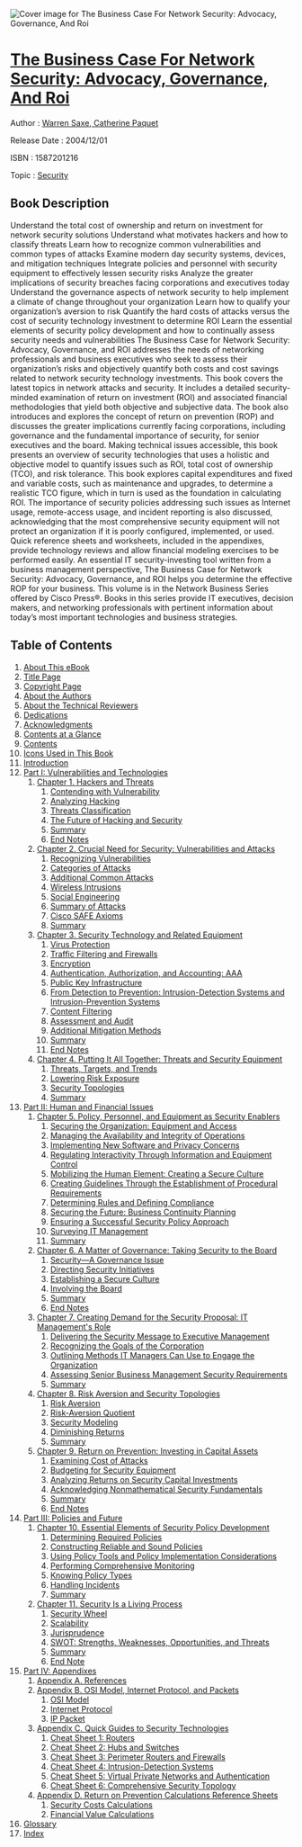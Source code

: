 ![Cover image for The Business Case For Network Security: Advocacy, Governance, And Roi](https://imgdetail.ebookreading.net/cover/cover/security/EB1587201216.jpg)

[The Business Case For Network Security: Advocacy, Governance, And Roi](https://ebookreading.net/view/book/The+Business+Case+For+Network+Security%3A+Advocacy%2C+Governance%2C+And+Roi-EB1587201216_1.html "The Business Case For Network Security: Advocacy, Governance, And Roi")
====================================================================================================================

Author : [Warren Saxe](https://ebookreading.net/search/author/Warren+Saxe),[ Catherine Paquet](https://ebookreading.net/search/author/+Catherine+Paquet)

Release Date : 2004/12/01

ISBN : 1587201216

Topic : [Security](https://ebookreading.net/search/category/security)

Book Description
-----------------

Understand the total cost of ownership and return on investment for network security solutions
Understand what motivates hackers and how to classify threats
Learn how to recognize common vulnerabilities and common types of attacks
Examine modern day security systems, devices, and mitigation techniques
Integrate policies and personnel with security equipment to effectively lessen security risks
Analyze the greater implications of security breaches facing corporations and executives today
Understand the governance aspects of network security to help implement a climate of change throughout your organization
Learn how to qualify your organization’s aversion to risk
Quantify the hard costs of attacks versus the cost of security technology investment to determine ROI
Learn the essential elements of security policy development and how to continually assess security needs and vulnerabilities
The Business Case for Network Security: Advocacy, Governance, and ROI addresses the needs of networking professionals and business executives who seek to assess their organization’s risks and objectively quantify both costs and cost savings related to network security technology investments. This book covers the latest topics in network attacks and security. It includes a detailed security-minded examination of return on investment (ROI) and associated financial methodologies that yield both objective and subjective data. The book also introduces and explores the concept of return on prevention (ROP) and discusses the greater implications currently facing corporations, including governance and the fundamental importance of security, for senior executives and the board.
Making technical issues accessible, this book presents an overview of security technologies that uses a holistic and objective model to quantify issues such as ROI, total cost of ownership (TCO), and risk tolerance. This book explores capital expenditures and fixed and variable costs, such as maintenance and upgrades, to determine a realistic TCO figure, which in turn is used as the foundation in calculating ROI. The importance of security policies addressing such issues as Internet usage, remote-access usage, and incident reporting is also discussed, acknowledging that the most comprehensive security equipment will not protect an organization if it is poorly configured, implemented, or used. Quick reference sheets and worksheets, included in the appendixes, provide technology reviews and allow financial modeling exercises to be performed easily.
An essential IT security-investing tool written from a business management perspective, The Business Case for Network Security: Advocacy, Governance, and ROI helps you determine the effective ROP for your business.
This volume is in the Network Business Series offered by Cisco Press®. Books in this series provide IT executives, decision makers, and networking professionals with pertinent information about today’s most important technologies and business strategies.
              
Table of Contents
-----------------

1. [About This eBook](https://ebookreading.net/view/book/The+Business+Case+For+Network+Security%3A+Advocacy%2C+Governance%2C+And+Roi-EB1587201216_2.html)
1. [Title Page](https://ebookreading.net/view/book/The+Business+Case+For+Network+Security%3A+Advocacy%2C+Governance%2C+And+Roi-EB1587201216_3.html)
1. [Copyright Page](https://ebookreading.net/view/book/The+Business+Case+For+Network+Security%3A+Advocacy%2C+Governance%2C+And+Roi-EB1587201216_4.html)
1. [About the Authors](https://ebookreading.net/view/book/The+Business+Case+For+Network+Security%3A+Advocacy%2C+Governance%2C+And+Roi-EB1587201216_7.html)
1. [About the Technical Reviewers](https://ebookreading.net/view/book/The+Business+Case+For+Network+Security%3A+Advocacy%2C+Governance%2C+And+Roi-EB1587201216_8.html)
1. [Dedications](https://ebookreading.net/view/book/The+Business+Case+For+Network+Security%3A+Advocacy%2C+Governance%2C+And+Roi-EB1587201216_9.html)
1. [Acknowledgments](https://ebookreading.net/view/book/The+Business+Case+For+Network+Security%3A+Advocacy%2C+Governance%2C+And+Roi-EB1587201216_10.html)
1. [Contents at a Glance](https://ebookreading.net/view/book/The+Business+Case+For+Network+Security%3A+Advocacy%2C+Governance%2C+And+Roi-EB1587201216_5.html)
1. [Contents](https://ebookreading.net/view/book/The+Business+Case+For+Network+Security%3A+Advocacy%2C+Governance%2C+And+Roi-EB1587201216_6.html)
1. [Icons Used in This Book](https://ebookreading.net/view/book/The+Business+Case+For+Network+Security%3A+Advocacy%2C+Governance%2C+And+Roi-EB1587201216_11.html)
1. [Introduction](https://ebookreading.net/view/book/The+Business+Case+For+Network+Security%3A+Advocacy%2C+Governance%2C+And+Roi-EB1587201216_12.html)
1. [Part I: Vulnerabilities and Technologies](https://ebookreading.net/view/book/The+Business+Case+For+Network+Security%3A+Advocacy%2C+Governance%2C+And+Roi-EB1587201216_13.html)
    1. [Chapter 1. Hackers and Threats](https://ebookreading.net/view/book/The+Business+Case+For+Network+Security%3A+Advocacy%2C+Governance%2C+And+Roi-EB1587201216_15.html)
        1. [Contending with Vulnerability](https://ebookreading.net/view/book/The+Business+Case+For+Network+Security%3A+Advocacy%2C+Governance%2C+And+Roi-EB1587201216_15.html#ch01lev1sec1)
        1. [Analyzing Hacking](https://ebookreading.net/view/book/The+Business+Case+For+Network+Security%3A+Advocacy%2C+Governance%2C+And+Roi-EB1587201216_15.html#ch01lev1sec2)
        1. [Threats Classification](https://ebookreading.net/view/book/The+Business+Case+For+Network+Security%3A+Advocacy%2C+Governance%2C+And+Roi-EB1587201216_15.html#ch01lev1sec3)
        1. [The Future of Hacking and Security](https://ebookreading.net/view/book/The+Business+Case+For+Network+Security%3A+Advocacy%2C+Governance%2C+And+Roi-EB1587201216_15.html#ch01lev1sec4)
        1. [Summary](https://ebookreading.net/view/book/The+Business+Case+For+Network+Security%3A+Advocacy%2C+Governance%2C+And+Roi-EB1587201216_15.html#ch01lev1sec5)
        1. [End Notes](https://ebookreading.net/view/book/The+Business+Case+For+Network+Security%3A+Advocacy%2C+Governance%2C+And+Roi-EB1587201216_15.html#ch01lev1sec6)
    1. [Chapter 2. Crucial Need for Security: Vulnerabilities and Attacks](https://ebookreading.net/view/book/The+Business+Case+For+Network+Security%3A+Advocacy%2C+Governance%2C+And+Roi-EB1587201216_16.html)
        1. [Recognizing Vulnerabilities](https://ebookreading.net/view/book/The+Business+Case+For+Network+Security%3A+Advocacy%2C+Governance%2C+And+Roi-EB1587201216_16.html#ch02lev1sec1)
        1. [Categories of Attacks](https://ebookreading.net/view/book/The+Business+Case+For+Network+Security%3A+Advocacy%2C+Governance%2C+And+Roi-EB1587201216_16.html#ch02lev1sec2)
        1. [Additional Common Attacks](https://ebookreading.net/view/book/The+Business+Case+For+Network+Security%3A+Advocacy%2C+Governance%2C+And+Roi-EB1587201216_16.html#ch02lev1sec3)
        1. [Wireless Intrusions](https://ebookreading.net/view/book/The+Business+Case+For+Network+Security%3A+Advocacy%2C+Governance%2C+And+Roi-EB1587201216_16.html#ch02lev1sec4)
        1. [Social Engineering](https://ebookreading.net/view/book/The+Business+Case+For+Network+Security%3A+Advocacy%2C+Governance%2C+And+Roi-EB1587201216_16.html#ch02lev1sec5)
        1. [Summary of Attacks](https://ebookreading.net/view/book/The+Business+Case+For+Network+Security%3A+Advocacy%2C+Governance%2C+And+Roi-EB1587201216_16.html#ch02lev1sec6)
        1. [Cisco SAFE Axioms](https://ebookreading.net/view/book/The+Business+Case+For+Network+Security%3A+Advocacy%2C+Governance%2C+And+Roi-EB1587201216_16.html#ch02lev1sec7)
        1. [Summary](https://ebookreading.net/view/book/The+Business+Case+For+Network+Security%3A+Advocacy%2C+Governance%2C+And+Roi-EB1587201216_16.html#ch02lev1sec8)
    1. [Chapter 3. Security Technology and Related Equipment](https://ebookreading.net/view/book/The+Business+Case+For+Network+Security%3A+Advocacy%2C+Governance%2C+And+Roi-EB1587201216_17.html)
        1. [Virus Protection](https://ebookreading.net/view/book/The+Business+Case+For+Network+Security%3A+Advocacy%2C+Governance%2C+And+Roi-EB1587201216_17.html#ch03lev1sec1)
        1. [Traffic Filtering and Firewalls](https://ebookreading.net/view/book/The+Business+Case+For+Network+Security%3A+Advocacy%2C+Governance%2C+And+Roi-EB1587201216_17.html#ch03lev1sec2)
        1. [Encryption](https://ebookreading.net/view/book/The+Business+Case+For+Network+Security%3A+Advocacy%2C+Governance%2C+And+Roi-EB1587201216_17.html#ch03lev1sec3)
        1. [Authentication, Authorization, and Accounting: AAA](https://ebookreading.net/view/book/The+Business+Case+For+Network+Security%3A+Advocacy%2C+Governance%2C+And+Roi-EB1587201216_17.html#ch03lev1sec4)
        1. [Public Key Infrastructure](https://ebookreading.net/view/book/The+Business+Case+For+Network+Security%3A+Advocacy%2C+Governance%2C+And+Roi-EB1587201216_17.html#ch03lev1sec5)
        1. [From Detection to Prevention: Intrusion-Detection Systems and Intrusion-Prevention Systems](https://ebookreading.net/view/book/The+Business+Case+For+Network+Security%3A+Advocacy%2C+Governance%2C+And+Roi-EB1587201216_17.html#ch03lev1sec6)
        1. [Content Filtering](https://ebookreading.net/view/book/The+Business+Case+For+Network+Security%3A+Advocacy%2C+Governance%2C+And+Roi-EB1587201216_17.html#ch03lev1sec7)
        1. [Assessment and Audit](https://ebookreading.net/view/book/The+Business+Case+For+Network+Security%3A+Advocacy%2C+Governance%2C+And+Roi-EB1587201216_17.html#ch03lev1sec8)
        1. [Additional Mitigation Methods](https://ebookreading.net/view/book/The+Business+Case+For+Network+Security%3A+Advocacy%2C+Governance%2C+And+Roi-EB1587201216_17.html#ch03lev1sec9)
        1. [Summary](https://ebookreading.net/view/book/The+Business+Case+For+Network+Security%3A+Advocacy%2C+Governance%2C+And+Roi-EB1587201216_17.html#ch03lev1sec10)
        1. [End Notes](https://ebookreading.net/view/book/The+Business+Case+For+Network+Security%3A+Advocacy%2C+Governance%2C+And+Roi-EB1587201216_17.html#ch03lev1sec11)
    1. [Chapter 4. Putting It All Together: Threats and Security Equipment](https://ebookreading.net/view/book/The+Business+Case+For+Network+Security%3A+Advocacy%2C+Governance%2C+And+Roi-EB1587201216_18.html)
        1. [Threats, Targets, and Trends](https://ebookreading.net/view/book/The+Business+Case+For+Network+Security%3A+Advocacy%2C+Governance%2C+And+Roi-EB1587201216_18.html#ch04lev1sec1)
        1. [Lowering Risk Exposure](https://ebookreading.net/view/book/The+Business+Case+For+Network+Security%3A+Advocacy%2C+Governance%2C+And+Roi-EB1587201216_18.html#ch04lev1sec2)
        1. [Security Topologies](https://ebookreading.net/view/book/The+Business+Case+For+Network+Security%3A+Advocacy%2C+Governance%2C+And+Roi-EB1587201216_18.html#ch04lev1sec3)
        1. [Summary](https://ebookreading.net/view/book/The+Business+Case+For+Network+Security%3A+Advocacy%2C+Governance%2C+And+Roi-EB1587201216_18.html#ch04lev1sec4)
1. [Part II: Human and Financial Issues](https://ebookreading.net/view/book/The+Business+Case+For+Network+Security%3A+Advocacy%2C+Governance%2C+And+Roi-EB1587201216_19.html)
    1. [Chapter 5. Policy, Personnel, and Equipment as Security Enablers](https://ebookreading.net/view/book/The+Business+Case+For+Network+Security%3A+Advocacy%2C+Governance%2C+And+Roi-EB1587201216_20.html)
        1. [Securing the Organization: Equipment and Access](https://ebookreading.net/view/book/The+Business+Case+For+Network+Security%3A+Advocacy%2C+Governance%2C+And+Roi-EB1587201216_20.html#ch05lev1sec1)
        1. [Managing the Availability and Integrity of Operations](https://ebookreading.net/view/book/The+Business+Case+For+Network+Security%3A+Advocacy%2C+Governance%2C+And+Roi-EB1587201216_20.html#ch05lev1sec2)
        1. [Implementing New Software and Privacy Concerns](https://ebookreading.net/view/book/The+Business+Case+For+Network+Security%3A+Advocacy%2C+Governance%2C+And+Roi-EB1587201216_20.html#ch05lev1sec3)
        1. [Regulating Interactivity Through Information and Equipment Control](https://ebookreading.net/view/book/The+Business+Case+For+Network+Security%3A+Advocacy%2C+Governance%2C+And+Roi-EB1587201216_20.html#ch05lev1sec4)
        1. [Mobilizing the Human Element: Creating a Secure Culture](https://ebookreading.net/view/book/The+Business+Case+For+Network+Security%3A+Advocacy%2C+Governance%2C+And+Roi-EB1587201216_20.html#ch05lev1sec5)
        1. [Creating Guidelines Through the Establishment of Procedural Requirements](https://ebookreading.net/view/book/The+Business+Case+For+Network+Security%3A+Advocacy%2C+Governance%2C+And+Roi-EB1587201216_20.html#ch05lev1sec6)
        1. [Determining Rules and Defining Compliance](https://ebookreading.net/view/book/The+Business+Case+For+Network+Security%3A+Advocacy%2C+Governance%2C+And+Roi-EB1587201216_20.html#ch05lev1sec7)
        1. [Securing the Future: Business Continuity Planning](https://ebookreading.net/view/book/The+Business+Case+For+Network+Security%3A+Advocacy%2C+Governance%2C+And+Roi-EB1587201216_20.html#ch05lev1sec8)
        1. [Ensuring a Successful Security Policy Approach](https://ebookreading.net/view/book/The+Business+Case+For+Network+Security%3A+Advocacy%2C+Governance%2C+And+Roi-EB1587201216_20.html#ch05lev1sec9)
        1. [Surveying IT Management](https://ebookreading.net/view/book/The+Business+Case+For+Network+Security%3A+Advocacy%2C+Governance%2C+And+Roi-EB1587201216_20.html#ch05lev1sec10)
        1. [Summary](https://ebookreading.net/view/book/The+Business+Case+For+Network+Security%3A+Advocacy%2C+Governance%2C+And+Roi-EB1587201216_20.html#ch05lev1sec11)
    1. [Chapter 6. A Matter of Governance: Taking Security to the Board](https://ebookreading.net/view/book/The+Business+Case+For+Network+Security%3A+Advocacy%2C+Governance%2C+And+Roi-EB1587201216_0.html)
        1. [Security—A Governance Issue](https://ebookreading.net/view/book/The+Business+Case+For+Network+Security%3A+Advocacy%2C+Governance%2C+And+Roi-EB1587201216_0.html#ch06lev1sec1)
        1. [Directing Security Initiatives](https://ebookreading.net/view/book/The+Business+Case+For+Network+Security%3A+Advocacy%2C+Governance%2C+And+Roi-EB1587201216_0.html#ch06lev1sec2)
        1. [Establishing a Secure Culture](https://ebookreading.net/view/book/The+Business+Case+For+Network+Security%3A+Advocacy%2C+Governance%2C+And+Roi-EB1587201216_0.html#ch06lev1sec3)
        1. [Involving the Board](https://ebookreading.net/view/book/The+Business+Case+For+Network+Security%3A+Advocacy%2C+Governance%2C+And+Roi-EB1587201216_0.html#ch06lev1sec4)
        1. [Summary](https://ebookreading.net/view/book/The+Business+Case+For+Network+Security%3A+Advocacy%2C+Governance%2C+And+Roi-EB1587201216_0.html#ch06lev1sec5)
        1. [End Notes](https://ebookreading.net/view/book/The+Business+Case+For+Network+Security%3A+Advocacy%2C+Governance%2C+And+Roi-EB1587201216_0.html#ch06lev1sec6)
    1. [Chapter 7. Creating Demand for the Security Proposal: IT Management&#39;s Role](https://ebookreading.net/view/book/The+Business+Case+For+Network+Security%3A+Advocacy%2C+Governance%2C+And+Roi-EB1587201216_22.html)
        1. [Delivering the Security Message to Executive Management](https://ebookreading.net/view/book/The+Business+Case+For+Network+Security%3A+Advocacy%2C+Governance%2C+And+Roi-EB1587201216_22.html#ch07lev1sec1)
        1. [Recognizing the Goals of the Corporation](https://ebookreading.net/view/book/The+Business+Case+For+Network+Security%3A+Advocacy%2C+Governance%2C+And+Roi-EB1587201216_22.html#ch07lev1sec2)
        1. [Outlining Methods IT Managers Can Use to Engage the Organization](https://ebookreading.net/view/book/The+Business+Case+For+Network+Security%3A+Advocacy%2C+Governance%2C+And+Roi-EB1587201216_22.html#ch07lev1sec3)
        1. [Assessing Senior Business Management Security Requirements](https://ebookreading.net/view/book/The+Business+Case+For+Network+Security%3A+Advocacy%2C+Governance%2C+And+Roi-EB1587201216_22.html#ch07lev1sec4)
        1. [Summary](https://ebookreading.net/view/book/The+Business+Case+For+Network+Security%3A+Advocacy%2C+Governance%2C+And+Roi-EB1587201216_22.html#ch07lev1sec5)
    1. [Chapter 8. Risk Aversion and Security Topologies](https://ebookreading.net/view/book/The+Business+Case+For+Network+Security%3A+Advocacy%2C+Governance%2C+And+Roi-EB1587201216_23.html)
        1. [Risk Aversion](https://ebookreading.net/view/book/The+Business+Case+For+Network+Security%3A+Advocacy%2C+Governance%2C+And+Roi-EB1587201216_23.html#ch08lev1sec1)
        1. [Risk-Aversion Quotient](https://ebookreading.net/view/book/The+Business+Case+For+Network+Security%3A+Advocacy%2C+Governance%2C+And+Roi-EB1587201216_23.html#ch08lev1sec2)
        1. [Security Modeling](https://ebookreading.net/view/book/The+Business+Case+For+Network+Security%3A+Advocacy%2C+Governance%2C+And+Roi-EB1587201216_23.html#ch08lev1sec3)
        1. [Diminishing Returns](https://ebookreading.net/view/book/The+Business+Case+For+Network+Security%3A+Advocacy%2C+Governance%2C+And+Roi-EB1587201216_23.html#ch08lev1sec4)
        1. [Summary](https://ebookreading.net/view/book/The+Business+Case+For+Network+Security%3A+Advocacy%2C+Governance%2C+And+Roi-EB1587201216_23.html#ch08lev1sec5)
    1. [Chapter 9. Return on Prevention: Investing in Capital Assets](https://ebookreading.net/view/book/The+Business+Case+For+Network+Security%3A+Advocacy%2C+Governance%2C+And+Roi-EB1587201216_24.html)
        1. [Examining Cost of Attacks](https://ebookreading.net/view/book/The+Business+Case+For+Network+Security%3A+Advocacy%2C+Governance%2C+And+Roi-EB1587201216_24.html#ch09lev1sec1)
        1. [Budgeting for Security Equipment](https://ebookreading.net/view/book/The+Business+Case+For+Network+Security%3A+Advocacy%2C+Governance%2C+And+Roi-EB1587201216_24.html#ch09lev1sec2)
        1. [Analyzing Returns on Security Capital Investments](https://ebookreading.net/view/book/The+Business+Case+For+Network+Security%3A+Advocacy%2C+Governance%2C+And+Roi-EB1587201216_24.html#ch09lev1sec3)
        1. [Acknowledging Nonmathematical Security Fundamentals](https://ebookreading.net/view/book/The+Business+Case+For+Network+Security%3A+Advocacy%2C+Governance%2C+And+Roi-EB1587201216_24.html#ch09lev1sec4)
        1. [Summary](https://ebookreading.net/view/book/The+Business+Case+For+Network+Security%3A+Advocacy%2C+Governance%2C+And+Roi-EB1587201216_24.html#ch09lev1sec5)
        1. [End Notes](https://ebookreading.net/view/book/The+Business+Case+For+Network+Security%3A+Advocacy%2C+Governance%2C+And+Roi-EB1587201216_24.html#ch09lev1sec6)
1. [Part III: Policies and Future](https://ebookreading.net/view/book/The+Business+Case+For+Network+Security%3A+Advocacy%2C+Governance%2C+And+Roi-EB1587201216_25.html)
    1. [Chapter 10. Essential Elements of Security Policy Development](https://ebookreading.net/view/book/The+Business+Case+For+Network+Security%3A+Advocacy%2C+Governance%2C+And+Roi-EB1587201216_0.html)
        1. [Determining Required Policies](https://ebookreading.net/view/book/The+Business+Case+For+Network+Security%3A+Advocacy%2C+Governance%2C+And+Roi-EB1587201216_0.html#ch10lev1sec1)
        1. [Constructing Reliable and Sound Policies](https://ebookreading.net/view/book/The+Business+Case+For+Network+Security%3A+Advocacy%2C+Governance%2C+And+Roi-EB1587201216_0.html#ch10lev1sec2)
        1. [Using Policy Tools and Policy Implementation Considerations](https://ebookreading.net/view/book/The+Business+Case+For+Network+Security%3A+Advocacy%2C+Governance%2C+And+Roi-EB1587201216_0.html#ch10lev1sec3)
        1. [Performing Comprehensive Monitoring](https://ebookreading.net/view/book/The+Business+Case+For+Network+Security%3A+Advocacy%2C+Governance%2C+And+Roi-EB1587201216_0.html#ch10lev1sec4)
        1. [Knowing Policy Types](https://ebookreading.net/view/book/The+Business+Case+For+Network+Security%3A+Advocacy%2C+Governance%2C+And+Roi-EB1587201216_0.html#ch10lev1sec5)
        1. [Handling Incidents](https://ebookreading.net/view/book/The+Business+Case+For+Network+Security%3A+Advocacy%2C+Governance%2C+And+Roi-EB1587201216_0.html#ch10lev1sec6)
        1. [Summary](https://ebookreading.net/view/book/The+Business+Case+For+Network+Security%3A+Advocacy%2C+Governance%2C+And+Roi-EB1587201216_0.html#ch10lev1sec7)
    1. [Chapter 11. Security Is a Living Process](https://ebookreading.net/view/book/The+Business+Case+For+Network+Security%3A+Advocacy%2C+Governance%2C+And+Roi-EB1587201216_26.html)
        1. [Security Wheel](https://ebookreading.net/view/book/The+Business+Case+For+Network+Security%3A+Advocacy%2C+Governance%2C+And+Roi-EB1587201216_26.html#ch11lev1sec1)
        1. [Scalability](https://ebookreading.net/view/book/The+Business+Case+For+Network+Security%3A+Advocacy%2C+Governance%2C+And+Roi-EB1587201216_26.html#ch11lev1sec2)
        1. [Jurisprudence](https://ebookreading.net/view/book/The+Business+Case+For+Network+Security%3A+Advocacy%2C+Governance%2C+And+Roi-EB1587201216_26.html#ch11lev1sec3)
        1. [SWOT: Strengths, Weaknesses, Opportunities, and Threats](https://ebookreading.net/view/book/The+Business+Case+For+Network+Security%3A+Advocacy%2C+Governance%2C+And+Roi-EB1587201216_26.html#ch11lev1sec4)
        1. [Summary](https://ebookreading.net/view/book/The+Business+Case+For+Network+Security%3A+Advocacy%2C+Governance%2C+And+Roi-EB1587201216_26.html#ch11lev1sec5)
        1. [End Note](https://ebookreading.net/view/book/The+Business+Case+For+Network+Security%3A+Advocacy%2C+Governance%2C+And+Roi-EB1587201216_26.html#ch11lev1sec6)
1. [Part IV: Appendixes](https://ebookreading.net/view/book/The+Business+Case+For+Network+Security%3A+Advocacy%2C+Governance%2C+And+Roi-EB1587201216_27.html)
    1. [Appendix A. References](https://ebookreading.net/view/book/The+Business+Case+For+Network+Security%3A+Advocacy%2C+Governance%2C+And+Roi-EB1587201216_28.html)
    1. [Appendix B. OSI Model, Internet Protocol, and Packets](https://ebookreading.net/view/book/The+Business+Case+For+Network+Security%3A+Advocacy%2C+Governance%2C+And+Roi-EB1587201216_29.html)
        1. [OSI Model](https://ebookreading.net/view/book/The+Business+Case+For+Network+Security%3A+Advocacy%2C+Governance%2C+And+Roi-EB1587201216_29.html#app02lev1sec1)
        1. [Internet Protocol](https://ebookreading.net/view/book/The+Business+Case+For+Network+Security%3A+Advocacy%2C+Governance%2C+And+Roi-EB1587201216_29.html#app02lev1sec2)
        1. [IP Packet](https://ebookreading.net/view/book/The+Business+Case+For+Network+Security%3A+Advocacy%2C+Governance%2C+And+Roi-EB1587201216_29.html#app02lev1sec3)
    1. [Appendix C. Quick Guides to Security Technologies](https://ebookreading.net/view/book/The+Business+Case+For+Network+Security%3A+Advocacy%2C+Governance%2C+And+Roi-EB1587201216_30.html)
        1. [Cheat Sheet 1: Routers](https://ebookreading.net/view/book/The+Business+Case+For+Network+Security%3A+Advocacy%2C+Governance%2C+And+Roi-EB1587201216_30.html#app03lev1sec1)
        1. [Cheat Sheet 2: Hubs and Switches](https://ebookreading.net/view/book/The+Business+Case+For+Network+Security%3A+Advocacy%2C+Governance%2C+And+Roi-EB1587201216_30.html#app03lev1sec2)
        1. [Cheat Sheet 3: Perimeter Routers and Firewalls](https://ebookreading.net/view/book/The+Business+Case+For+Network+Security%3A+Advocacy%2C+Governance%2C+And+Roi-EB1587201216_30.html#app03lev1sec3)
        1. [Cheat Sheet 4: Intrusion-Detection Systems](https://ebookreading.net/view/book/The+Business+Case+For+Network+Security%3A+Advocacy%2C+Governance%2C+And+Roi-EB1587201216_30.html#app03lev1sec4)
        1. [Cheat Sheet 5: Virtual Private Networks and Authentication](https://ebookreading.net/view/book/The+Business+Case+For+Network+Security%3A+Advocacy%2C+Governance%2C+And+Roi-EB1587201216_30.html#app03lev1sec5)
        1. [Cheat Sheet 6: Comprehensive Security Topology](https://ebookreading.net/view/book/The+Business+Case+For+Network+Security%3A+Advocacy%2C+Governance%2C+And+Roi-EB1587201216_30.html#app03lev1sec6)
    1. [Appendix D. Return on Prevention Calculations Reference Sheets](https://ebookreading.net/view/book/The+Business+Case+For+Network+Security%3A+Advocacy%2C+Governance%2C+And+Roi-EB1587201216_31.html)
        1. [Security Costs Calculations](https://ebookreading.net/view/book/The+Business+Case+For+Network+Security%3A+Advocacy%2C+Governance%2C+And+Roi-EB1587201216_31.html#app04lev1sec1)
        1. [Financial Value Calculations](https://ebookreading.net/view/book/The+Business+Case+For+Network+Security%3A+Advocacy%2C+Governance%2C+And+Roi-EB1587201216_31.html#app04lev1sec2)
1. [Glossary](https://ebookreading.net/view/book/The+Business+Case+For+Network+Security%3A+Advocacy%2C+Governance%2C+And+Roi-EB1587201216_32.html)
1. [Index](https://ebookreading.net/view/book/The+Business+Case+For+Network+Security%3A+Advocacy%2C+Governance%2C+And+Roi-EB1587201216_33.html)

